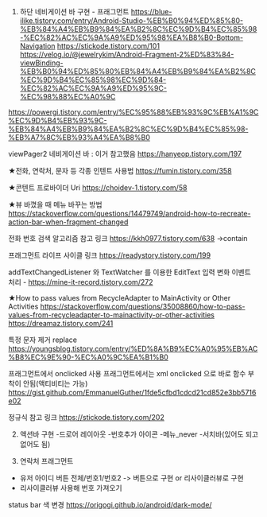 1. 하단 네비게이션 바 구현 - 프래그먼트
https://blue-ilike.tistory.com/entry/Android-Studio-%EB%B0%94%ED%85%80-%EB%84%A4%EB%B9%84%EA%B2%8C%EC%9D%B4%EC%85%98-%EC%82%AC%EC%9A%A9%ED%95%98%EA%B8%B0-Bottom-Navigation
https://stickode.tistory.com/101
https://velog.io/@jewelrykim/Android-Fragment-2%ED%83%84-viewBinding-%EB%B0%94%ED%85%80%EB%84%A4%EB%B9%84%EA%B2%8C%EC%9D%B4%EC%85%98%EC%9D%84-%EC%82%AC%EC%9A%A9%ED%95%9C-%EC%98%88%EC%A0%9C

https://powergi.tistory.com/entry/%EC%95%88%EB%93%9C%EB%A1%9C%EC%9D%B4%EB%93%9C-%EB%84%A4%EB%B9%84%EA%B2%8C%EC%9D%B4%EC%85%98-%EB%A7%8C%EB%93%A4%EA%B8%B0

viewPager2 네비게이션 바 : 이거 참고했음
https://hanyeop.tistory.com/197



★전화, 연락처, 문자 등 각종 인텐트 사용법
https://fumin.tistory.com/358

★콘텐트 프로바이더 Uri
https://choidev-1.tistory.com/58


★뷰 바꼈을 때 메뉴 바꾸는 방법
https://stackoverflow.com/questions/14479749/android-how-to-recreate-action-bar-when-fragment-changed


전화 번호 검색 알고리즘 참고 링크
https://kkh0977.tistory.com/638
->contain

프래그먼트 라이프 사이클 링크
https://readystory.tistory.com/199

addTextChangedListener 와 TextWatcher 를 이용한 EditText 입력 변화 이벤트 처리  -
https://mine-it-record.tistory.com/272


★How to pass values from RecycleAdapter to MainActivity or Other Activities
https://stackoverflow.com/questions/35008860/how-to-pass-values-from-recycleadapter-to-mainactivity-or-other-activities
https://dreamaz.tistory.com/241


특정 문자 제거 replace
https://youngsblog.tistory.com/entry/%ED%8A%B9%EC%A0%95%EB%AC%B8%EC%9E%90-%EC%A0%9C%EA%B1%B0

프래그먼트에서 onclicked 사용
프래그먼트에서는 xml onclicked 으로 바로 함수 부착이 안됨(액티비티는 가능)
https://gist.github.com/EmmanuelGuther/1fde5cfbd1cdcd21cd852e3bb5716e02







정규식 참고 링크
https://stickode.tistory.com/202

2. 액션바 구현
-드로어 레이아웃
-번호추가 아이콘
-메뉴_never
-서치바(있어도 되고 없어도 됨)

3. 연락처 프래그먼트

- 유저 아이디 버튼 전체/번호1/번호2 -> 버튼으로 구현 or 리사이클러뷰로 구현
- 리사이클러뷰 사용해 번호 가져오기


status bar 색 변경
https://origogi.github.io/android/dark-mode/